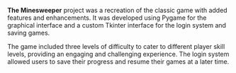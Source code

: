 <b>The Minesweeper</b> project was a recreation of the classic game with added features and enhancements. It was developed using Pygame for the graphical interface and a custom Tkinter interface for the login system and saving games.

The game included three levels of difficulty to cater to different player skill levels, providing an engaging and challenging experience. The login system allowed users to save their progress and resume their games at a later time.
